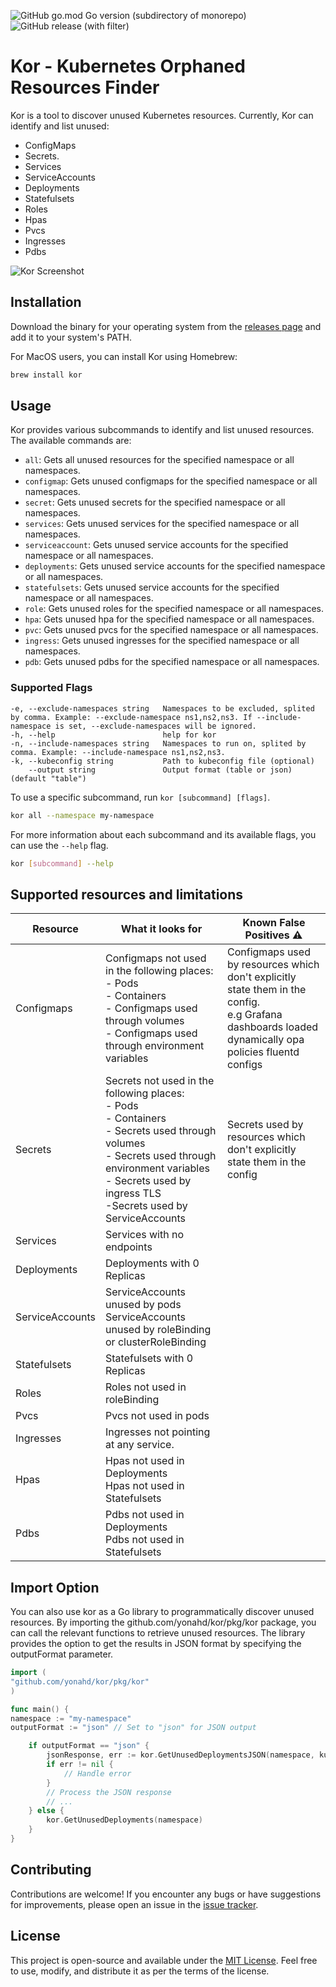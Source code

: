 ![GitHub go.mod Go version (subdirectory of monorepo)](https://img.shields.io/github/go-mod/go-version/yonahd/kor)
![GitHub release (with filter)](https://img.shields.io/github/v/release/yonahd/kor?color=green&link=https://github.com/yonahd/kor/releases)

# Kor - Kubernetes Orphaned Resources Finder

Kor is a tool to discover unused Kubernetes resources. Currently, Kor can identify and list unused:
- ConfigMaps  
- Secrets.
- Services
- ServiceAccounts
- Deployments
- Statefulsets
- Roles
- Hpas
- Pvcs
- Ingresses
- Pdbs

![Kor Screenshot](/images/screenshot.png)

## Installation

Download the binary for your operating system from the [releases page](https://github.com/yonahd/kor/releases) and add it to your system's PATH.

For MacOS users, you can install Kor using Homebrew:
```sh
brew install kor
```

## Usage

Kor provides various subcommands to identify and list unused resources. The available commands are:

- `all`: Gets all unused resources for the specified namespace or all namespaces.
- `configmap`: Gets unused configmaps for the specified namespace or all namespaces.
- `secret`: Gets unused secrets for the specified namespace or all namespaces.
- `services`: Gets unused services for the specified namespace or all namespaces.
- `serviceaccount`: Gets unused service accounts for the specified namespace or all namespaces.
- `deployments`: Gets unused service accounts for the specified namespace or all namespaces.
- `statefulsets`: Gets unused service accounts for the specified namespace or all namespaces.
- `role`: Gets unused roles for the specified namespace or all namespaces.
- `hpa`: Gets unused hpa for the specified namespace or all namespaces.
- `pvc`: Gets unused pvcs for the specified namespace or all namespaces.
- `ingress`: Gets unused ingresses for the specified namespace or all namespaces.
- `pdb`: Gets unused pdbs for the specified namespace or all namespaces.

### Supported Flags
```
-e, --exclude-namespaces string   Namespaces to be excluded, splited by comma. Example: --exclude-namespace ns1,ns2,ns3. If --include-namespace is set, --exclude-namespaces will be ignored.
-h, --help                        help for kor
-n, --include-namespaces string   Namespaces to run on, splited by comma. Example: --include-namespace ns1,ns2,ns3. 
-k, --kubeconfig string           Path to kubeconfig file (optional)
    --output string               Output format (table or json) (default "table")
```

To use a specific subcommand, run `kor [subcommand] [flags]`.

```sh
kor all --namespace my-namespace
```

For more information about each subcommand and its available flags, you can use the `--help` flag.

```sh
kor [subcommand] --help
```

## Supported resources and limitations

| Resource        | What it looks for                                                                                                                                                                                                                  | Known False Positives  ⚠️                                                                                                    |
|-----------------|------------------------------------------------------------------------------------------------------------------------------------------------------------------------------------------------------------------------------------|------------------------------------------------------------------------------------------------------------------------------|
| Configmaps      | Configmaps not used in the following places:<br/>- Pods<br/>- Containers <br/>- Configmaps used through volumes <br/>- Configmaps used through environment variables                                                               | Configmaps used by resources which don't explicitly state them in the config.<br/> e.g Grafana dashboards loaded dynamically opa policies fluentd configs |
| Secrets         | Secrets not used in the following places:<br/>- Pods<br/>- Containers <br/>- Secrets used through volumes <br/>- Secrets used through environment variables<br/>- Secrets used by ingress TLS<br/>-Secrets used by ServiceAccounts |    Secrets used by resources which don't explicitly state them in the config                                                                                                                         |
| Services        | Services with no endpoints                                                                                                                                                                                                         |                                                                                                                              |
| Deployments     | Deployments with 0 Replicas                                                                                                                                                                                                        |                                                                                                                              |
| ServiceAccounts | ServiceAccounts unused by pods<br/>ServiceAccounts unused by roleBinding or clusterRoleBinding                                                                                                                                     |                                                                                                                              |
| Statefulsets    | Statefulsets with 0 Replicas                                                                                                                                                                                                       |                                                                                                                              |
| Roles           | Roles not used in roleBinding                                                                                                                                                                                                      |                                                                                                                              |
| Pvcs            | Pvcs not used in pods                                                                                                                                                                                                              |                                                                                                                              |
| Ingresses       | Ingresses not pointing at any service.                                                                                                                                                                                             |                                                                                                                              |
| Hpas            | Hpas not used in Deployments   <br/>    Hpas not used in Statefulsets                                                                                                                                                              |                                                                                                                              |
| Pdbs            | Pdbs not used in Deployments   <br/>    Pdbs not used in Statefulsets                                                                                                                                                              |                                                                                                                              |



## Import Option
You can also use kor as a Go library to programmatically discover unused resources. By importing the github.com/yonahd/kor/pkg/kor package, you can call the relevant functions to retrieve unused resources. The library provides the option to get the results in JSON format by specifying the outputFormat parameter.

```go
import (
"github.com/yonahd/kor/pkg/kor"
)

func main() {
namespace := "my-namespace"
outputFormat := "json" // Set to "json" for JSON output

    if outputFormat == "json" {
        jsonResponse, err := kor.GetUnusedDeploymentsJSON(namespace, kubeconfig)
        if err != nil {
            // Handle error
        }
        // Process the JSON response
        // ...
    } else {
        kor.GetUnusedDeployments(namespace)
    }
}
```


## Contributing

Contributions are welcome! If you encounter any bugs or have suggestions for improvements, please open an issue in the [issue tracker](https://github.com/yonahd/kor/issues).

## License

This project is open-source and available under the [MIT License](LICENSE). Feel free to use, modify, and distribute it as per the terms of the license.

